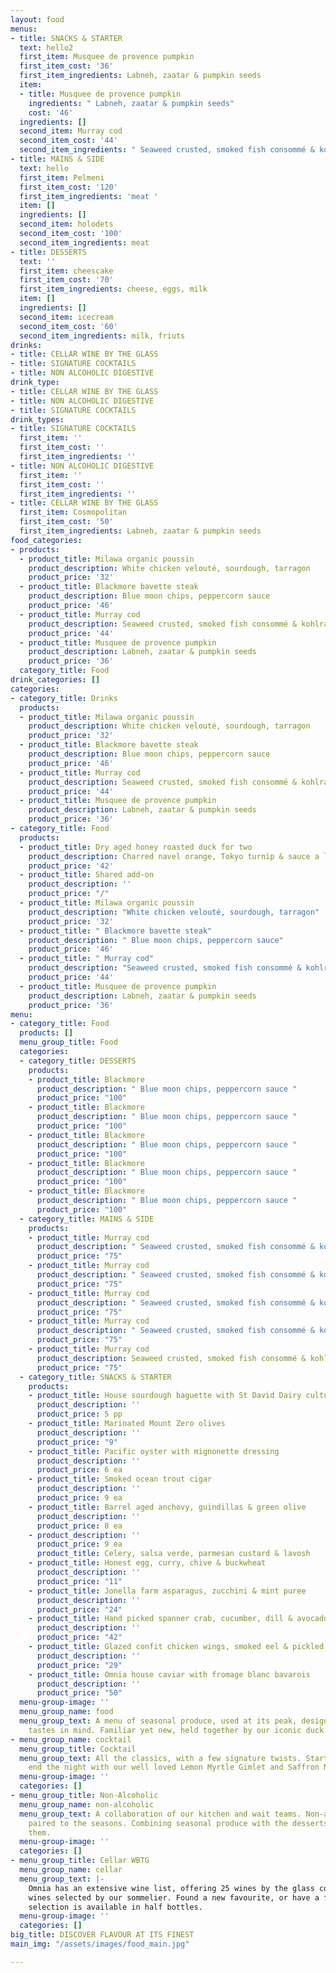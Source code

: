 ```yaml
---
layout: food
menus:
- title: SNACKS & STARTER
  text: hello2
  first_item: Musquee de provence pumpkin
  first_item_cost: '36'
  first_item_ingredients: Labneh, zaatar & pumpkin seeds
  item:
  - title: Musquee de provence pumpkin
    ingredients: " Labneh, zaatar & pumpkin seeds"
    cost: '46'
  ingredients: []
  second_item: Murray cod
  second_item_cost: '44'
  second_item_ingredients: " ‍Seaweed crusted, smoked fish consommé & kohlrabi"
- title: MAINS & SIDE
  text: hello
  first_item: Pelmeni
  first_item_cost: '120'
  first_item_ingredients: 'meat '
  item: []
  ingredients: []
  second_item: holodets
  second_item_cost: '100'
  second_item_ingredients: meat
- title: DESSERTS
  text: ''
  first_item: cheescake
  first_item_cost: '70'
  first_item_ingredients: cheese, eggs, milk
  item: []
  ingredients: []
  second_item: icecream
  second_item_cost: '60'
  second_item_ingredients: milk, friuts
drinks:
- title: CELLAR WINE BY THE GLASS
- title: SIGNATURE COCKTAILS
- title: NON ALCOHOLIC DIGESTIVE
drink_type:
- title: CELLAR WINE BY THE GLASS
- title: NON ALCOHOLIC DIGESTIVE
- title: SIGNATURE COCKTAILS
drink_types:
- title: SIGNATURE COCKTAILS
  first_item: ''
  first_item_cost: ''
  first_item_ingredients: ''
- title: NON ALCOHOLIC DIGESTIVE
  first_item: ''
  first_item_cost: ''
  first_item_ingredients: ''
- title: CELLAR WINE BY THE GLASS
  first_item: Cosmopolitan
  first_item_cost: '50'
  first_item_ingredients: Labneh, zaatar & pumpkin seeds
food_categories:
- products:
  - product_title: Milawa organic poussin ‍
    product_description: White chicken velouté, sourdough, tarragon
    product_price: '32'
  - product_title: Blackmore bavette steak
    product_description: Blue moon chips, peppercorn sauce
    product_price: '46'
  - product_title: Murray cod
    product_description: Seaweed crusted, smoked fish consommé & kohlrabi
    product_price: '44'
  - product_title: Musquee de provence pumpkin
    product_description: Labneh, zaatar & pumpkin seeds
    product_price: '36'
  category_title: Food
drink_categories: []
categories:
- category_title: Drinks
  products:
  - product_title: Milawa organic poussin
    product_description: White chicken velouté, sourdough, tarragon
    product_price: '32'
  - product_title: Blackmore bavette steak
    product_description: Blue moon chips, peppercorn sauce
    product_price: '46'
  - product_title: Murray cod
    product_description: Seaweed crusted, smoked fish consommé & kohlrabi
    product_price: '44'
  - product_title: Musquee de provence pumpkin
    product_description: Labneh, zaatar & pumpkin seeds
    product_price: '36'
- category_title: Food
  products:
  - product_title: Dry aged honey roasted duck for two
    product_description: Charred navel orange, Tokyo turnip & sauce a l’orang
    product_price: '42'
  - product_title: Shared add-on
    product_description: ''
    product_price: "/"
  - product_title: Milawa organic poussin
    product_description: "‍White chicken velouté, sourdough, tarragon"
    product_price: '32'
  - product_title: " Blackmore bavette steak"
    product_description: " ‍Blue moon chips, peppercorn sauce"
    product_price: '46'
  - product_title: " Murray cod"
    product_description: "‍Seaweed crusted, smoked fish consommé & kohlrabi"
    product_price: '44'
  - product_title: Musquee de provence pumpkin
    product_description: Labneh, zaatar & pumpkin seeds
    product_price: '36'
menu:
- category_title: Food
  products: []
  menu_group_title: Food
  categories:
  - category_title: DESSERTS
    products:
    - product_title: Blackmore
      product_description: " ‍Blue moon chips, peppercorn sauce "
      product_price: "100"
    - product_title: Blackmore
      product_description: " ‍Blue moon chips, peppercorn sauce "
      product_price: "100"
    - product_title: Blackmore
      product_description: " ‍Blue moon chips, peppercorn sauce "
      product_price: "100"
    - product_title: Blackmore
      product_description: " ‍Blue moon chips, peppercorn sauce "
      product_price: "100"
    - product_title: Blackmore
      product_description: " ‍Blue moon chips, peppercorn sauce "
      product_price: "100"
  - category_title: MAINS & SIDE
    products:
    - product_title: Murray cod
      product_description: " ‍Seaweed crusted, smoked fish consommé & kohlrabi"
      product_price: "75"
    - product_title: Murray cod
      product_description: " ‍Seaweed crusted, smoked fish consommé & kohlrabi"
      product_price: "75"
    - product_title: Murray cod
      product_description: " ‍Seaweed crusted, smoked fish consommé & kohlrabi"
      product_price: "75"
    - product_title: Murray cod
      product_description: " ‍Seaweed crusted, smoked fish consommé & kohlrabi"
      product_price: "75"
    - product_title: Murray cod
      product_description: Seaweed crusted, smoked fish consommé & kohlrabi
      product_price: "75"
  - category_title: SNACKS & STARTER
    products:
    - product_title: House sourdough baguette with St David Dairy cultured butter
      product_description: ''
      product_price: 5 pp
    - product_title: Marinated Mount Zero olives
      product_description: ''
      product_price: "9"
    - product_title: Pacific oyster with mignonette dressing
      product_description: ''
      product_price: 6 ea
    - product_title: Smoked ocean trout cigar
      product_description: ''
      product_price: 9 ea
    - product_title: Barrel aged anchovy, guindillas & green olive
      product_description: ''
      product_price: 8 ea
    - product_description: ''
      product_price: 9 ea
      product_title: Celery, salsa verde, parmesan custard & lavosh
    - product_title: Honest egg, curry, chive & buckwheat
      product_description: ''
      product_price: "11"
    - product_title: Jonella farm asparagus, zucchini & mint puree
      product_description: ''
      product_price: "24"
    - product_title: Hand picked spanner crab, cucumber, dill & avocado
      product_description: ''
      product_price: "42"
    - product_title: Glazed confit chicken wings, smoked eel & pickled turnip
      product_description: ''
      product_price: "29"
    - product_title: Omnia house caviar with fromage blanc bavarois
      product_description: ''
      product_price: "50"
  menu-group-image: ''
  menu_group_name: food
  menu_group_text: A menu of seasonal produce, used at its peak, designed with all
    tastes in mind. Familiar yet new, held together by our iconic duck and cheesecake.
- menu_group_name: cocktail
  menu_group_title: Cocktail
  menu_group_text: All the classics, with a few signature twists. Start, spend, or
    end the night with our well loved Lemon Myrtle Gimlet and Saffron Negroni.
  menu-group-image: ''
  categories: []
- menu_group_title: Non-Alcoholic
  menu_group_name: non-alcoholic
  menu_group_text: A collaboration of our kitchen and wait teams. Non-alcoholic digestives
    paired to the seasons. Combining seasonal produce with the desserts that highlight
    them.
  menu-group-image: ''
  categories: []
- menu_group_title: Cellar WBTG
  menu_group_name: cellar
  menu_group_text: |-
    Omnia has an extensive wine list, offering 25 wines by the glass consisting of 13 regular, and 12 premier
    wines selected by our sommelier. Found a new favourite, or have a friend on the way? Our whole
    selection is available in half bottles.
  menu-group-image: ''
  categories: []
big_title: DISCOVER FLAVOUR AT ITS FINEST
main_img: "/assets/images/food_main.jpg"

---
```

